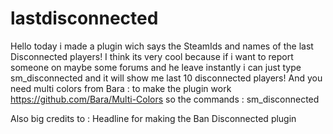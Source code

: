 # lastdisconnected

Hello today i made a plugin wich says the SteamIds and names of the last Disconnected players! I think its very cool because if i want to report 
someone on maybe some forums and he leave instantly i can just type sm_disconnected and it will show me last 10 disconnected players!
 And you need multi colors from Bara : to make the plugin work https://github.com/Bara/Multi-Colors
so the commands :
sm_disconnected

Also big credits to : Headline for making the Ban Disconnected plugin 
